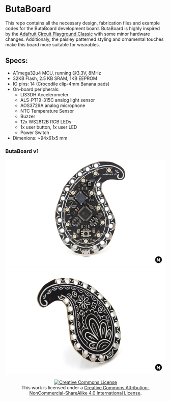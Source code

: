 # ButaBoard
This repo contains all the necessary design, fabrication files and example codes for the ButaBoard development board. ButaBoard is highly inspired by the [Adafruit Circuit Playground Classic](https://www.adafruit.com/product/3000) with some minor hardware changes. Additionaly, the paisley patterned styling and ornamental touches make this board more suitable for wearables. 

## Specs:
- ATmega32u4 MCU, running @3.3V, 8MHz
- 32KB Flash, 2.5 KB SRAM, 1KB EEPROM
- IO pins: 14 (Crocodile clip-4mm Banana pads)
- On-board peripherals:
  - LIS3DH Accelerometer 
  - ALS-PT19-315C analog light sensor
  - AOS3729A analog microphone
  - NTC Temperature Sensor
  - Buzzer
  - 12x WS2812B RGB LEDs
  - 1x user button, 1x user LED
  - Power Switch
- Dimenions: ~94x61x5 mm

### ButaBoard v1
![ButaBoard v1 Front](ButaBoard-Documents/butaBoard-v1-front.JPG)
![ButaBoard v1 Back](ButaBoard-Documents/butaBoard-v1-back.JPG)




<div align="center">
<a rel="license" href="http://creativecommons.org/licenses/by-nc-sa/4.0/"><img alt="Creative Commons License" style="border-width:0" src="https://i.creativecommons.org/l/by-nc-sa/4.0/88x31.png" /></a><br />This work is licensed under a <a rel="license" href="http://creativecommons.org/licenses/by-nc-sa/4.0/">Creative Commons Attribution-NonCommercial-ShareAlike 4.0 International License</a>.
</div>
